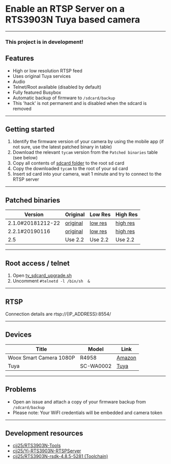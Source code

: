 # Enable an RTSP Server on a RTS3903N Tuya based camera
<hr>

### This project is in development!

## Features
- High or low resolution RTSP feed
- Uses original Tuya services
- Audio
- Telnet/Root available (disabled by default)
- Fully featured Busybox
- Automatic backup of firmware to `/sdcard/backup`
- This 'hack' is not permanent and is disabled when the sdcard is removed
<hr>

## Getting started
1. Identify the firmware version of your camera by using the mobile app (if not sure, use the latest patched binary in table)
2. Download the relevant `tycam` version from the `Patched binaries` table (see below)
3. Copy all contents of [sdcard folder](sdcard) to the root sd card
4. Copy the downloaded `tycam` to the root of your sd card
5. Insert sd card into your camera, wait 1 minute and try to connect to the RTSP server
<hr>

## Patched binaries
| Version           | Original                                                                                                              | Low Res                                                                                                            | High Res                                                                                                             |
|-------------------|-----------------------------------------------------------------------------------------------------------------------|--------------------------------------------------------------------------------------------------------------------|----------------------------------------------------------------------------------------------------------------------|
| 2.1.0#20181212-22 | [original](https://github.com/cjj25/RTS3903N-Tuya-RTSPServer/blob/master/binaries/2.1.0%2320181212-22/original/tycam) | [low res](https://github.com/cjj25/RTS3903N-Tuya-RTSPServer/blob/master/binaries/2.1.0%2320181212-22/lowres/tycam) | [high res](https://github.com/cjj25/RTS3903N-Tuya-RTSPServer/blob/master/binaries/2.1.0%2320181212-22/highres/tycam) |
| 2.2.1#20190116    | [original](https://github.com/cjj25/RTS3903N-Tuya-RTSPServer/blob/master/binaries/2.2.1%2320190116/original/tycam)    | [low res](https://github.com/cjj25/RTS3903N-Tuya-RTSPServer/blob/master/binaries/2.2.1%2320190116/lowres/tycam)    | [high res](https://github.com/cjj25/RTS3903N-Tuya-RTSPServer/blob/master/binaries/2.2.1%2320190116/highres/tycam)    |
| 2.5               | Use 2.2                                                                                                               | Use 2.2                                                                                                            | Use 2.2                                                                                                              |
<hr>

## Root access / telnet
1. Open [ty_sdcard_upgrade.sh](sdcard/tuya/upg/ty_sdcard_upgrade.sh)
2. Uncomment `#telnetd -l /bin/sh  &`
<hr>

## RTSP
Connection details are rtsp://{IP_ADDRESS}:8554/
<hr>

## Devices
| Title                   | Model     | Link                                                           |
|-------------------------|-----------|----------------------------------------------------------------|
| Woox Smart Camera 1080P | R4958     | [Amazon](https://shorturl.at/jxQZ5)                            |
| Tuya                    | SC-WA0002 | [Tuya](https://go.tuya.com/en/productDetail?code=83jsuq4jbqz8) |

<hr>

## Problems
- Open an issue and attach a copy of your firmware backup from `/sdcard/backup`
- Please note: Your WiFI credentials will be embedded and camera token
<hr>

## Development resources
- [cjj25/RTS3903N-Tools](https://github.com/cjj25/RTS3903N-Tools)
- [cjj25/Yi-RTS3903N-RTSPServer](https://github.com/cjj25/Yi-RTS3903N-RTSPServer)
- [cjj25/RTS3903N-rsdk-4.8.5-5281 (Toolchain)](https://github.com/cjj25/RTS3903N-rsdk-4.8.5-5281)
